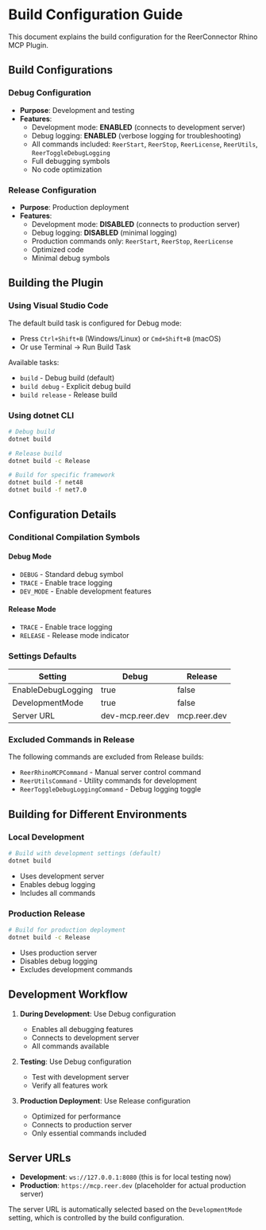 # Build Configuration Guide

This document explains the build configuration for the ReerConnector Rhino MCP Plugin.

## Build Configurations

### Debug Configuration
- **Purpose**: Development and testing
- **Features**:
  - Development mode: **ENABLED** (connects to development server)
  - Debug logging: **ENABLED** (verbose logging for troubleshooting)
  - All commands included: `ReerStart`, `ReerStop`, `ReerLicense`, `ReerUtils`, `ReerToggleDebugLogging`
  - Full debugging symbols
  - No code optimization

### Release Configuration
- **Purpose**: Production deployment
- **Features**:
  - Development mode: **DISABLED** (connects to production server)
  - Debug logging: **DISABLED** (minimal logging)
  - Production commands only: `ReerStart`, `ReerStop`, `ReerLicense`
  - Optimized code
  - Minimal debug symbols

## Building the Plugin

### Using Visual Studio Code
The default build task is configured for Debug mode:
- Press `Ctrl+Shift+B` (Windows/Linux) or `Cmd+Shift+B` (macOS)
- Or use Terminal → Run Build Task

Available tasks:
- `build` - Debug build (default)
- `build debug` - Explicit debug build
- `build release` - Release build

### Using dotnet CLI
```bash
# Debug build
dotnet build

# Release build
dotnet build -c Release

# Build for specific framework
dotnet build -f net48
dotnet build -f net7.0
```

## Configuration Details

### Conditional Compilation Symbols

#### Debug Mode
- `DEBUG` - Standard debug symbol
- `TRACE` - Enable trace logging
- `DEV_MODE` - Enable development features

#### Release Mode
- `TRACE` - Enable trace logging
- `RELEASE` - Release mode indicator

### Settings Defaults

| Setting | Debug | Release |
|---------|-------|---------|
| EnableDebugLogging | true | false |
| DevelopmentMode | true | false |
| Server URL | dev-mcp.reer.dev | mcp.reer.dev |

### Excluded Commands in Release

The following commands are excluded from Release builds:
- `ReerRhinoMCPCommand` - Manual server control command
- `ReerUtilsCommand` - Utility commands for development
- `ReerToggleDebugLoggingCommand` - Debug logging toggle

## Building for Different Environments

### Local Development
```bash
# Build with development settings (default)
dotnet build
```
- Uses development server
- Enables debug logging
- Includes all commands

### Production Release
```bash
# Build for production deployment
dotnet build -c Release
```
- Uses production server
- Disables debug logging
- Excludes development commands

## Development Workflow

1. **During Development**: Use Debug configuration
   - Enables all debugging features
   - Connects to development server
   - All commands available

2. **Testing**: Use Debug configuration
   - Test with development server
   - Verify all features work

3. **Production Deployment**: Use Release configuration
   - Optimized for performance
   - Connects to production server
   - Only essential commands included

## Server URLs

- **Development**: `ws://127.0.0.1:8080` (this is for local testing now)
- **Production**: `https://mcp.reer.dev` (placeholder for actual production server)

The server URL is automatically selected based on the `DevelopmentMode` setting, which is controlled by the build configuration.